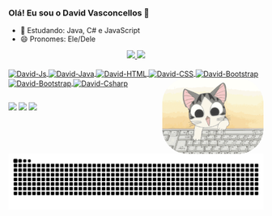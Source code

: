 ### Olá! Eu sou o David Vasconcellos 👋


<!-- - 💼 Hoje trabalho com front-end -->
- 🌱 Estudando: Java, C# e JavaScript
- 😄 Pronomes: Ele/Dele

<div align="center">
  <a href="https://github.com/davidvasconcellos">
  <img height="180em" src="https://github-readme-stats.vercel.app/api?username=davidvasconcellos&show_icons=true&theme=merko&include_all_commits=true&count_private=true"/>
  <img height="180em" src="https://github-readme-stats.vercel.app/api/top-langs/?username=davidvasconcellos&layout=compact&langs_count=7&theme=merko"/>
</div>
  
<div style="display: inline_block"><br>
  <img align="center" alt="David-Js" height="30" width="40" src="https://cdn.jsdelivr.net/gh/devicons/devicon/icons/javascript/javascript-original.svg">
  <img align="center" alt="David-Java" height="30" width="40" src="https://cdn.jsdelivr.net/gh/devicons/devicon/icons/java/java-original.svg">
  <img align="center" alt="David-HTML" height="30" width="40" src="https://cdn.jsdelivr.net/gh/devicons/devicon/icons/html5/html5-original.svg">
  <img align="center" alt="David-CSS" height="30" width="40" src="https://cdn.jsdelivr.net/gh/devicons/devicon/icons/css3/css3-original.svg">
  <img align="center" alt="David-Bootstrap" height="30" width="40" src="https://cdn.jsdelivr.net/gh/devicons/devicon/icons/typescript/typescript-original.svg">
  <img align="center" alt="David-Bootstrap" height="30" width="40" src="https://cdn.jsdelivr.net/gh/devicons/devicon/icons/bootstrap/bootstrap-original.svg">
  <img align="center" alt="David-Csharp" height="30" width="40" src="https://cdn.jsdelivr.net/gh/devicons/devicon/icons/csharp/csharp-original.svg">
  <img align="right" alt="David-gif" height="150" style="border-radius:50px;" src=".github/src/assets/to_readme/giphy.gif">
</div>
  
  ##
 
<div> 
  <a href="https://www.instagram.com/d.vasconcelloss/" target="_blank"><img src="https://img.shields.io/badge/-Instagram-%23E4405F?style=for-the-badge&logo=instagram&logoColor=white" target="_blank"></a>
  <a href = "mailto:vasconcellos2100@gmail.com"><img src="https://img.shields.io/badge/-Gmail-%23333?style=for-the-badge&logo=gmail&logoColor=white" target="_blank"></a>
  <a href="https://www.linkedin.com/in/david-vasconcellos/" target="_blank"><img src="https://img.shields.io/badge/-LinkedIn-%230077B5?style=for-the-badge&logo=linkedin&logoColor=white" target="_blank"></a> 

  ![Snake animation](https://github.com/davidvasconcellos/davidvasconcellos/blob/output/github-contribution-grid-snake.svg)

</div>
